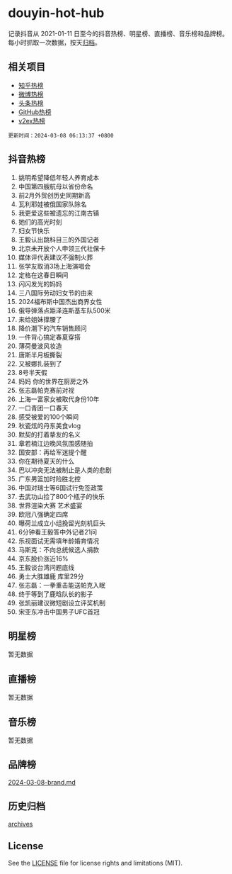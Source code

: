 # douyin-hot-hub

记录抖音从 2021-01-11 日至今的抖音热榜、明星榜、直播榜、音乐榜和品牌榜。每小时抓取一次数据，按天[归档](archives)。

## 相关项目

- [知乎热榜](https://github.com/lonnyzhang423/zhihu-hot-hub)
- [微博热榜](https://github.com/lonnyzhang423/weibo-hot-hub)
- [头条热榜](https://github.com/lonnyzhang423/toutiao-hot-hub)
- [GitHub热榜](https://github.com/lonnyzhang423/github-hot-hub)
- [v2ex热榜](https://github.com/lonnyzhang423/v2ex-hot-hub)


`更新时间：2024-03-08 06:13:37 +0800`

## 抖音热榜

1. 姚明希望降低年轻人养育成本
1. 中国第四艘航母以省份命名
1. 前2月外贸创历史同期新高
1. 瓦利耶娃被俄国家队除名
1. 我更爱这些被遗忘的江南古镇
1. 她们的高光时刻
1. 妇女节快乐
1. 王毅认出跳科目三的外国记者
1. 北京未开放个人申领三代社保卡
1. 媒体评代表建议不强制火葬
1. 张学友取消3场上海演唱会
1. 定格在这春日瞬间
1. 闪闪发光的妈妈
1. 三八国际劳动妇女节的由来
1. 2024福布斯中国杰出商界女性
1. 俄导弹落点距泽连斯基车队500米
1. 来给姐妹撑腰了
1. 降价潮下的汽车销售顾问
1. 一件背心搞定春夏穿搭
1. 薄荷曼波风妆造
1. 唐斯半月板撕裂
1. 又被娜扎装到了
1. 8号半天假
1. 妈妈 你的世界在厨房之外
1. 张志磊帕克赛前对视
1. 上海一富家女被取代身份10年
1. 一口青团一口春天
1. 感受被爱的100个瞬间
1. 秋瓷炫的丹东美食vlog
1. 默契的打着挚友的名义
1. 章若楠江边晚风氛围感随拍
1. 国安部：再给军迷提个醒
1. 你在期待夏天的什么
1. 巴以冲突无法被制止是人类的悲剧
1. 广东男篮加时险胜北控
1. 中国对瑞士等6国试行免签政策
1. 去武功山捡了800个瓶子的快乐
1. 世界渲染大赛 艺术盛宴
1. 欧冠八强确定四席
1. 曝荷兰成立小组挽留光刻机巨头
1. 6分钟看王毅答中外记者21问
1. 乐视面试无需填年龄婚育情况
1. 马斯克：不向总统候选人捐款
1. 京东股价涨近16%
1. 王毅谈台湾问题底线
1. 勇士大胜雄鹿 库里29分
1. 张志磊：一拳重击能送帕克入眠
1. 终于等到了鹿晗队长的影子
1. 张凯丽建议微短剧设立评奖机制
1. 宋亚东冲击中国男子UFC首冠

## 明星榜

暂无数据

## 直播榜

暂无数据

## 音乐榜

暂无数据

## 品牌榜

[2024-03-08-brand.md](archives/2024-03-08-brand.md)

## 历史归档

[archives](archives)

## License

See the [LICENSE](LICENSE) file for license rights and limitations (MIT).
